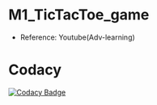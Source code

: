 # M1_TicTacToe_game

* Reference:  Youtube(Adv-learning) 
              

# Codacy
[![Codacy Badge](https://app.codacy.com/project/badge/Grade/857998be76784c20b3b955d40f065ce0)](https://www.codacy.com/gh/naveenrathod/M1_TicTacToe_game/dashboard?utm_source=github.com&amp;utm_medium=referral&amp;utm_content=naveenrathod/M1_TicTacToe_game&amp;utm_campaign=Badge_Grade)
